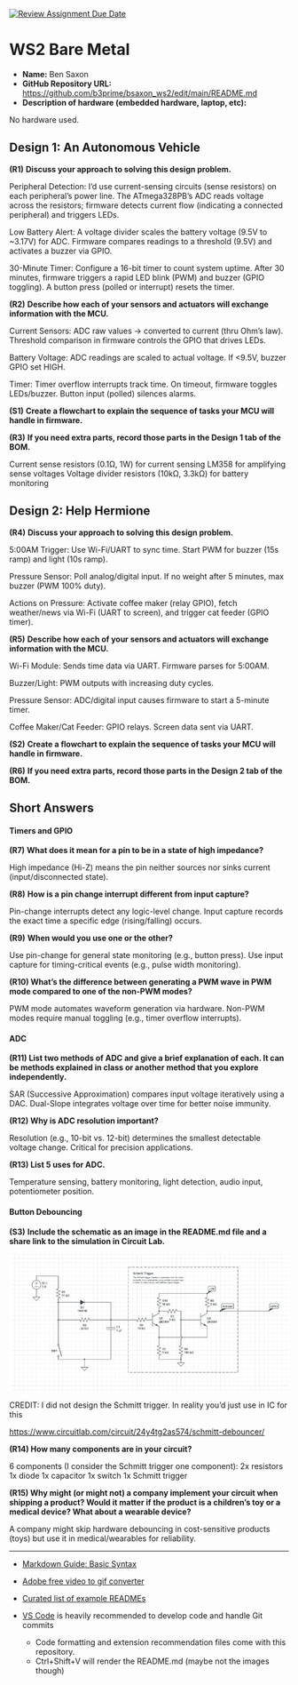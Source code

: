 [![Review Assignment Due Date](https://classroom.github.com/assets/deadline-readme-button-22041afd0340ce965d47ae6ef1cefeee28c7c493a6346c4f15d667ab976d596c.svg)](https://classroom.github.com/a/h0hAJrx7)
# WS2 Bare Metal

* **Name:** Ben Saxon
* **GitHub Repository URL:** https://github.com/b3prime/bsaxon_ws2/edit/main/README.md
* **Description of hardware (embedded hardware, laptop, etc):**

No hardware used.

## Design 1: An Autonomous Vehicle

**(R1)**	**Discuss your approach to solving this design problem.**

Peripheral Detection: I’d use current-sensing circuits (sense resistors) on each peripheral’s power line. The ATmega328PB’s ADC reads voltage across the resistors; firmware detects current flow (indicating a connected peripheral) and triggers LEDs.

Low Battery Alert: A voltage divider scales the battery voltage (9.5V to  ~3.17V) for ADC. Firmware compares readings to a threshold (9.5V) and activates a buzzer via GPIO.

30-Minute Timer: Configure a 16-bit timer to count system uptime. After 30 minutes, firmware triggers a rapid LED blink (PWM) and buzzer (GPIO toggling). A button press (polled or interrupt) resets the timer.


**(R2)**	**Describe how each of your sensors and actuators will exchange information with the MCU.**

Current Sensors: ADC raw values -> converted to current (thru Ohm’s law). Threshold comparison in firmware controls the GPIO that drives LEDs.

Battery Voltage: ADC readings are scaled to actual voltage. If <9.5V, buzzer GPIO set HIGH.

Timer: Timer overflow interrupts track time. On timeout, firmware toggles LEDs/buzzer. Button input (polled) silences alarms.


**(S1)**	**Create a flowchart to explain the sequence of tasks your MCU will handle in firmware.**



**(R3)**	**If you need extra parts, record those parts in the Design 1 tab of the BOM.**

Current sense resistors (0.1Ω, 1W) for current sensing
LM358 for amplifying sense voltages 
Voltage divider resistors (10kΩ, 3.3kΩ) for battery monitoring

## **Design 2: Help Hermione**

**(R4)**	**Discuss your approach to solving this design problem.**

5:00AM Trigger: Use Wi-Fi/UART to sync time. Start PWM for buzzer (15s ramp) and light (10s ramp).

Pressure Sensor: Poll analog/digital input. If no weight after 5 minutes, max buzzer (PWM 100% duty).

Actions on Pressure: Activate coffee maker (relay GPIO), fetch weather/news via Wi-Fi (UART to screen), and trigger cat feeder (GPIO timer).

**(R5)**	**Describe how each of your sensors and actuators will exchange information with the MCU.**

Wi-Fi Module: Sends time data via UART. Firmware parses for 5:00AM.

Buzzer/Light: PWM outputs with increasing duty cycles.

Pressure Sensor: ADC/digital input causes firmware to start a 5-minute timer.

Coffee Maker/Cat Feeder: GPIO relays. Screen data sent via UART.

**(S2)**	**Create a flowchart to explain the sequence of tasks your MCU will handle in firmware.**

**(R6)**	**If you need extra parts, record those parts in the Design 2 tab of the BOM.**

## Short Answers

#### Timers and GPIO

**(R7)**	**What does it mean for a pin to be in a state of high impedance?**

 High impedance (Hi-Z) means the pin neither sources nor sinks current (input/disconnected state).

**(R8)**	**How is a pin change interrupt different from input capture?**

Pin-change interrupts detect any logic-level change. Input capture records the exact time a specific edge (rising/falling) occurs.

**(R9)**	**When would you use one or the other?**

Use pin-change for general state monitoring (e.g., button press). Use input capture for timing-critical events (e.g., pulse width monitoring).

**(R10) What’s the difference between generating a PWM wave in PWM mode compared to one of the non-PWM modes?**

PWM mode automates waveform generation via hardware. Non-PWM modes require manual toggling (e.g., timer overflow interrupts).

#### ADC

**(R11) List two methods of ADC and give a brief explanation of each. It can be methods explained in class or another method that you explore independently.**

SAR (Successive Approximation) compares input voltage iteratively using a DAC. Dual-Slope integrates voltage over time for better noise immunity.

**(R12) Why is ADC resolution important?**

Resolution (e.g., 10-bit vs. 12-bit) determines the smallest detectable voltage change. Critical for precision applications.

**(R13) List 5 uses for ADC.**

Temperature sensing, battery monitoring, light detection, audio input, potentiometer position.

#### Button Debouncing

**(S3)**	**Include the schematic as an image in the README.md file and a share link to the simulation in Circuit Lab.**

![Screenshot](Screenshot%202025-02-27%20224128.png)

CREDIT: I did not design the Schmitt trigger. In reality you’d just use in IC for this

https://www.circuitlab.com/circuit/24y4tg2as574/schmitt-debouncer/

**(R14) How many components are in your circuit?**

6 components (I consider the Schmitt trigger one component):
2x resistors
1x diode
1x capacitor
1x switch
1x Schmitt trigger

**(R15) Why might (or might not) a company implement your circuit when shipping a product? Would it matter if the product is a children’s toy or a medical device? What about a wearable device?**

A company might skip hardware debouncing in cost-sensitive products (toys) but use it in medical/wearables for reliability.

---



* [Markdown Guide: Basic Syntax](https://www.markdownguide.org/basic-syntax/)
* [Adobe free video to gif converter](https://www.adobe.com/express/feature/video/convert/video-to-gif)
* [Curated list of example READMEs](https://github.com/matiassingers/awesome-readme)
* [VS Code](https://code.visualstudio.com/) is heavily recommended to develop code and handle Git commits

  * Code formatting and extension recommendation files come with this repository.
  * Ctrl+Shift+V will render the README.md (maybe not the images though)
